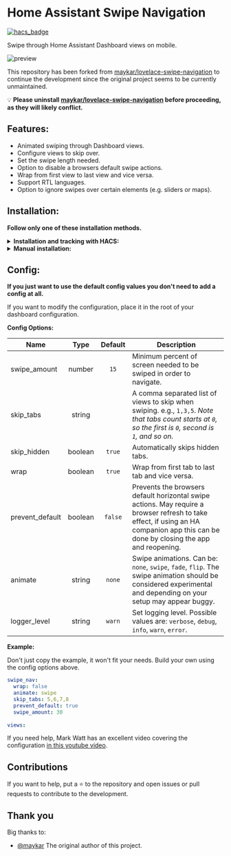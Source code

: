 # Home Assistant Swipe Navigation

[![hacs_badge](https://img.shields.io/badge/HACS-Default-41BDF5.svg)](https://github.com/hacs/integration)

Swipe through Home Assistant Dashboard views on mobile.

![preview](./example.gif)

This repository has been forked from [maykar/lovelace-swipe-navigation](https://github.com/maykar/lovelace-swipe-navigation) to continue the development since the original project seems to be currently unmaintained.

💡 **Please uninstall [maykar/lovelace-swipe-navigation](https://github.com/maykar/lovelace-swipe-navigation) before proceeding, as they will likely conflict.**

## Features:
* Animated swiping through Dashboard views.
* Configure views to skip over.
* Set the swipe length needed.
* Option to disable a browsers default swipe actions.
* Wrap from first view to last view and vice versa.
* Support RTL languages.
* Option to ignore swipes over certain elements (e.g. sliders or maps).

## Installation:
**Follow only one of these installation methods.**

<details>
  <summary><b>Installation and tracking with HACS:</b></summary>

1. In "Frontend" hit the plus button at the bottom right, search for "swipe navigation", and install.

2. Refresh the Dashboard page. You might need to clear the cache.
</details>

<details>
  <summary><b>Manual installation:</b></summary>
  
1. Copy [swipe-navigation.js](https://github.com/zanna-37/hass-swipe-navigation/releases/latest) from the latest release into `/www/hass-swipe-navigation/`

2. Add the resource in `ui-lovelace.yaml` or in Dashboard Resources.

```yaml
resources:
  # increase this version number at end of URL after each update
  - url: /local/hass-swipe-navigation/swipe-navigation.js?v=1.0.0
    type: module
```

3. Refresh the page, may need to clear cache.
</details>

## Config:
**If you just want to use the default config values you don't need to add a config at all.**

If you want to modify the configuration, place it in the root of your dashboard configuration.

**Config Options:**

| Name            |  Type   | Default | Description                                                                                                                                                                           |
|-----------------|:-------:|:-------:|---------------------------------------------------------------------------------------------------------------------------------------------------------------------------------------|
| swipe_amount    | number  |  `15`   | Minimum percent of screen needed to be swiped in order to navigate.                                                                                                                   |
| skip_tabs       | string  |         | A comma separated list of views to skip when swiping. e.g., `1,3,5`. _Note that tabs count starts at `0`, so the first is `0`, second is `1`, and so on._                             |
| skip_hidden     | boolean | `true`  | Automatically skips hidden tabs.                                                                                                                                                      |
| wrap            | boolean | `true`  | Wrap from first tab to last tab and vice versa.                                                                                                                                       |
| prevent_default | boolean | `false` | Prevents the browsers default horizontal swipe actions. May require a browser refresh to take effect, if using an HA companion app this can be done by closing the app and reopening. |
| animate         | string  | `none`  | Swipe animations. Can be: `none`, `swipe`, `fade`, `flip`. The swipe animation should be considered experimental and depending on your setup may appear buggy.                        |
| logger_level    | string  | `warn`  | Set logging level. Possible values are: `verbose`, `debug`, `info`, `warn`, `error`.                                                                                                  |


**Example:**

Don't just copy the example, it won't fit your needs. Build your own using the config options above.

```yaml
swipe_nav:
  wrap: false
  animate: swipe
  skip_tabs: 5,6,7,8
  prevent_default: true
  swipe_amount: 30
  
views:
```

If you need help, Mark Watt has an excellent video covering the configuration [in this youtube video](https://www.youtube.com/watch?v=03IPN9lBEfE&t=663s).

## Contributions
If you want to help, put a ⭐ to the repository and open issues or pull requests to contribute to the development.

## Thank you
Big thanks to:
* [@maykar](https://github.com/maykar) The original author of this project.
